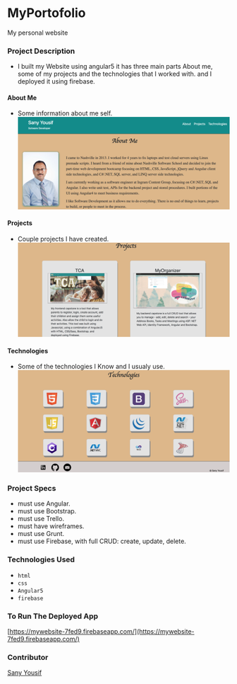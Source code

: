 # MyPortofolio 
My personal website 

### Project Description 
- I built my Website using angular5 it has three main parts About me, some of my projects and the technologies that I worked with. and I deployed it using firebase.  

#### About Me
- Some information about me self. 
![Blog Screengrab](https://github.com/Sanyyouisf/MyPortofolio/blob/ReadMe/src/assets/ReadMe/AboutReadMe.jpg)

#### Projects
- Couple projects I have created.  
![Blog Screengrab](https://github.com/Sanyyouisf/MyPortofolio/blob/ReadMe/src/assets/ReadMe/ProjectsReadMe.jpg)

#### Technologies
- Some of the technologies I Know and I usualy use.  
![Blog Screengrab](https://github.com/Sanyyouisf/MyPortofolio/blob/ReadMe/src/assets/ReadMe/TechnologiesReadMe.jpg)

### Project Specs
- must use Angular.
- must use Bootstrap.
- must use Trello.
- must have wireframes.
- must use Grunt.
- must use Firebase, with full CRUD: create, update, delete.


### Technologies Used
- `html`
- `css` 
- `Angular5`
- `firebase`


### To Run The Deployed App
[https://mywebsite-7fed9.firebaseapp.com/](https://mywebsite-7fed9.firebaseapp.com/)


### Contributor
[Sany Yousif](https://github.com/Sanyyouisf)

